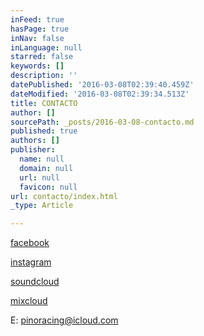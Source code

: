 ```yaml
---
inFeed: true
hasPage: true
inNav: false
inLanguage: null
starred: false
keywords: []
description: ''
datePublished: '2016-03-08T02:39:40.459Z'
dateModified: '2016-03-08T02:39:34.513Z'
title: CONTACTO
author: []
sourcePath: _posts/2016-03-08-contacto.md
published: true
authors: []
publisher:
  name: null
  domain: null
  url: null
  favicon: null
url: contacto/index.html
_type: Article

---
```

[facebook][0]

[instagram][1]

[soundcloud][2]

[mixcloud][3]

E: pinoracing@icloud.com

[0]: https://www.facebook.com/djpino71/
[1]: https://www.instagram.com/pino_dj/
[2]: https://soundcloud.com/pinoracing
[3]: https://www.mixcloud.com/pinoracing/